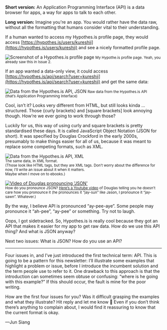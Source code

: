 **Short version:** An Application Programming Interface (API) is a data browser for apps, a way for apps to talk to each other.

**Long version:** Imagine you're an app. You would rather have the data raw, without all the formatting that humans consider vital to their understanding.

If a human wanted to access my Hypothes.is profile page, they would access [https://hypothes.is/users/kureshii](https://hypothes.is/users/kureshii) and see a nicely formatted profile page.


![Screenshot of a Hypothes.is profile page](https://raw.githubusercontent.com/ngjunsiang/laymansguide/release/season1/issue004/issue004_01.png)
<small>My Hypothe.is profile page. Yeah, you already saw this in Issue 2. </small>


If an app wanted a data-only view, it could access [https://hypothes.is/api/search?user=kureshii](https://hypothes.is/api/search?user=kureshii) and get the same data:


![Data from the Hypothes.is API, JSON](https://raw.githubusercontent.com/ngjunsiang/laymansguide/release/season1/issue004/issue004_02.png)
<small>Raw data from the Hypothes.is API<br/>
(that’s Application Programming Interface)</small>


Cool, isn’t it? Looks very different from HTML, but still looks kinda … structured. Those \{curly brackets\} and \[square brackets\] look annoying though. How’re we ever going to work through those?

Luckily for us, this way of using curly and square brackets is pretty standardised these days. It is called JavaScript Object Notation (JSON for short). It was specified by Douglas Crockford in the early 2000s, presumably to make things easier for all of us, because it was meant to replace some competing formats, such as XML.


![Data from the Hypothes.is API, XML](https://raw.githubusercontent.com/ngjunsiang/laymansguide/release/season1/issue004/issue004_03.png)<br />
<small>The same data, in XML format.<br />
(Those look like HTML tags, but they are XML tags. Don’t worry about the difference for now, I’ll write an issue about it when it matters.<br/>
Maybe when I move on to ebooks.)</small>



[![Video of Douglas pronouncing 'JSON'](https://img.youtube.com/vi/zhVdWQWKRqM/0.jpg)](https://www.youtube.com/watch?v=zhVdWQWKRqM)<br />
<small>How do you pronounce JSON? [Here’s a Youtube video](https://www.youtube.com/watch?v=zhVdWQWKRqM) of Douglas telling you he doesn’t care how you pronounce it (he pronounces it “jay-sun” like Jason, I pronounce it “jay-sawn”. Whatever.)</small>


By the way, I believe API is pronounced “ay-pee-aye”. Some people may pronounce it “ah-pee”, “ay-pee” or something. Try not to laugh.

Oops, I got sidetracked. So, Hypothes.is is really cool because they got an API that makes it easier for my app to get raw data. How do we use this API thing? And what is JSON anyway?

Next two issues: What is JSON? How do you use an API?

-----

Four issues in, and I’ve just introduced the first technical term: API. This is going to be a pattern for this newsletter: I’ll illustrate some examples that highlight a problem or issue, before I introduce the incumbent solution and the term people use to refer to it. One drawback to this approach is that the introduction can sometimes seem obtuse or confusing: “where is he going with this example?” If this should occur, the fault is mine for the poor writing.

How are the first four issues for you? Was it difficult grasping the examples and what they illustrate? Hit reply and let me know 📧 Even if you don’t think there’s anything to complain about, I would find it reassuring to know that the current format is okay.

—Jun Siang
